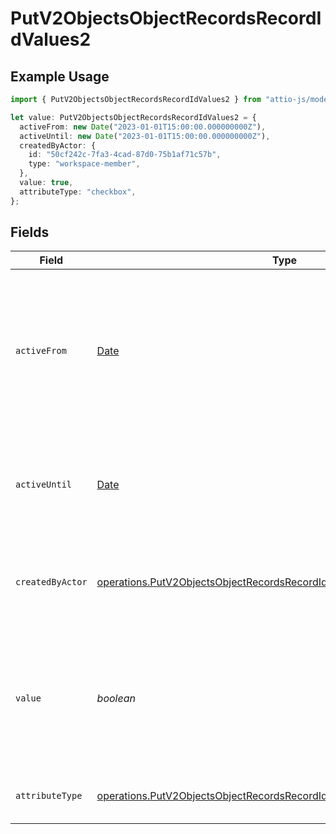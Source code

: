 # PutV2ObjectsObjectRecordsRecordIdValues2

## Example Usage

```typescript
import { PutV2ObjectsObjectRecordsRecordIdValues2 } from "attio-js/models/operations";

let value: PutV2ObjectsObjectRecordsRecordIdValues2 = {
  activeFrom: new Date("2023-01-01T15:00:00.000000000Z"),
  activeUntil: new Date("2023-01-01T15:00:00.000000000Z"),
  createdByActor: {
    id: "50cf242c-7fa3-4cad-87d0-75b1af71c57b",
    type: "workspace-member",
  },
  value: true,
  attributeType: "checkbox",
};
```

## Fields

| Field                                                                                                                                                              | Type                                                                                                                                                               | Required                                                                                                                                                           | Description                                                                                                                                                        | Example                                                                                                                                                            |
| ------------------------------------------------------------------------------------------------------------------------------------------------------------------ | ------------------------------------------------------------------------------------------------------------------------------------------------------------------ | ------------------------------------------------------------------------------------------------------------------------------------------------------------------ | ------------------------------------------------------------------------------------------------------------------------------------------------------------------ | ------------------------------------------------------------------------------------------------------------------------------------------------------------------ |
| `activeFrom`                                                                                                                                                       | [Date](https://developer.mozilla.org/en-US/docs/Web/JavaScript/Reference/Global_Objects/Date)                                                                      | :heavy_check_mark:                                                                                                                                                 | The point in time at which this value was made "active". `active_from` can be considered roughly analogous to `created_at`.                                        | 2023-01-01T15:00:00.000000000Z                                                                                                                                     |
| `activeUntil`                                                                                                                                                      | [Date](https://developer.mozilla.org/en-US/docs/Web/JavaScript/Reference/Global_Objects/Date)                                                                      | :heavy_check_mark:                                                                                                                                                 | The point in time at which this value was deactivated. If `null`, the value is active.                                                                             | 2023-01-01T15:00:00.000000000Z                                                                                                                                     |
| `createdByActor`                                                                                                                                                   | [operations.PutV2ObjectsObjectRecordsRecordIdValuesRecordsCreatedByActor](../../models/operations/putv2objectsobjectrecordsrecordidvaluesrecordscreatedbyactor.md) | :heavy_check_mark:                                                                                                                                                 | The actor that created this value.                                                                                                                                 | {<br/>"type": "workspace-member",<br/>"id": "50cf242c-7fa3-4cad-87d0-75b1af71c57b"<br/>}                                                                           |
| `value`                                                                                                                                                            | *boolean*                                                                                                                                                          | :heavy_check_mark:                                                                                                                                                 | A boolean representing whether the checkbox is checked or not. The string values 'true' and 'false' are also accepted.                                             | true                                                                                                                                                               |
| `attributeType`                                                                                                                                                    | [operations.PutV2ObjectsObjectRecordsRecordIdValuesRecordsAttributeType](../../models/operations/putv2objectsobjectrecordsrecordidvaluesrecordsattributetype.md)   | :heavy_check_mark:                                                                                                                                                 | The attribute type of the value.                                                                                                                                   | checkbox                                                                                                                                                           |